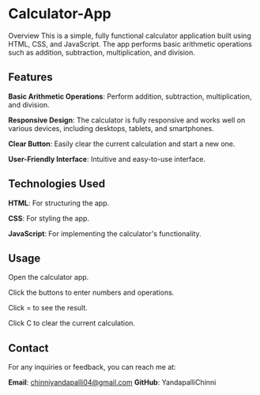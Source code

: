 # Calculator-App
Overview
This is a simple, fully functional calculator application built using HTML, CSS, and JavaScript. The app performs basic arithmetic operations such as addition, subtraction, multiplication, and division.

## **Features**

**Basic Arithmetic Operations**: Perform addition, subtraction, multiplication, and division.

**Responsive Design**: The calculator is fully responsive and works well on various devices, including desktops, tablets, and smartphones.

**Clear Button**: Easily clear the current calculation and start a new one.

**User-Friendly Interface**: Intuitive and easy-to-use interface.

## **Technologies Used**

**HTML**: For structuring the app.

**CSS**: For styling the app.

**JavaScript**: For implementing the calculator's functionality.

## **Usage**

Open the calculator app.

Click the buttons to enter numbers and operations.

Click = to see the result.

Click C to clear the current calculation.

## **Contact**
For any inquiries or feedback, you can reach me at:

**Email**: chinniyandapalli04@gmail.com
**GitHub**: YandapalliChinni
